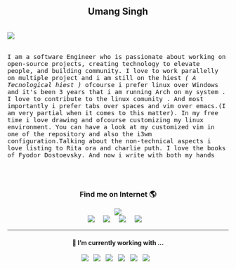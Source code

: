 
<h2 align='center'> Umang Singh </h2>


<br><img align="left" src="https://abithomasfreelance.files.wordpress.com/2015/02/untitled-5.gif"><br><br>

<p align ="left">
<samp>
I am a software Engineer who is passionate about working on open-source projects, creating technology to elevate people, and building community. I love to work parallelly on multiple project and i am still on the hiest<i> ( A Tecnological hiest )</i>
ofcourse i prefer linux over Windows and it's been 3 years that i am running Arch on my system . I love to contribute to the linux comunity . 
 And most importantly i prefer tabs over spaces and vim over emacs.(I am very partial when it comes to this matter). In my free time i love drawing and ofcourse customizing my linux environment. You can have a look at my customized vim in one of the repository and also the i3wm configuration.Talking about the non-technical aspects i love listing to Rita ora and charlie puth. I love the books of Fyodor Dostoevsky. And now i write with both my hands 
 <br><br>
</samp>
</p>
<br> 

<h3 align='center'> Find me on Internet 🌎 </h3>
<p align="center">
<img src ="https://static.ezgif.com/images/bg-white.gif" ><br>
<a href="https://medium.com/@umang20singh"><img src="https://img.shields.io/badge/medium-%231DA1F2.svg?&style=for-the-badge&logo=medium&logoColor=white" /></a>&nbsp;&nbsp;&nbsp;&nbsp;
<a href="https://www.linkedin.com/in/umang-singh-40309b147/"><img src="https://img.shields.io/badge/linkedin-%230077B5.svg?&style=for-the-badge&logo=linkedin&logoColor=white" /></a>&nbsp;&nbsp;&nbsp;&nbsp
<a href="mailto:umang20singh.com?subject=Olá%20Umang"><img src="https://img.shields.io/badge/gmail-%23D14836.svg?&style=for-the-badge&logo=gmail&logoColor=white" /></a>&nbsp;&nbsp;&nbsp;&nbsp;
<a href="https://twitter.com/ssingh_umang"><img src="https://img.shields.io/badge/twitter-%231DA1F2.svg?&style=for-the-badge&logo=twitter&logoColor=white" /></a>&nbsp;&nbsp;&nbsp;&nbsp;
</p>
<hr>
<h4 align='center'> 🔭   I’m currently working with ...</h4>
<p align='center'>
  <img src="https://img.shields.io/badge/html5%20-%23e34f26.svg?&style=for-the-badge&logo=html5&logoColor=white" />&nbsp;&nbsp;
  <img src="https://img.shields.io/badge/css3%20-%231572B6.svg?&style=for-the-badge&logo=css3&logoColor=white" />&nbsp;&nbsp;
  <img src="https://img.shields.io/badge/python3%20-%23e34f26.svg?&style=for-the-badge&logo=python&logoColor=white" />&nbsp;&nbsp;
  <img src="https://img.shields.io/badge/javascript%20-%23F7DF1E.svg?&style=for-the-badge&logo=javascript&logoColor=white" />&nbsp;&nbsp;
  <img src="https://img.shields.io/badge/figma%20-%231572B6.svg?&style=for-the-badge&logo=node.js&logoColor=white" />&nbsp;&nbsp;
   <img  src="https://img.shields.io/badge/mongoDB%20-%231572B6.svg?&style=for-the-badge&logo=mongodb&logoColor=green" /> &nbsp;&nbsp;
 
</p>

